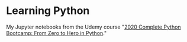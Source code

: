 # Learning Python

My Jupyter notebooks from the Udemy course "[2020 Complete Python Bootcamp: From Zero to Hero in Python](https://www.udemy.com/course/complete-python-bootcamp/)."
